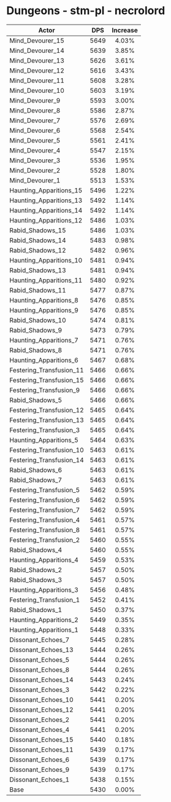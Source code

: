 # Dungeons - stm-pl - necrolord
| Actor | DPS | Increase |
|---|:---:|:---:|
|Mind_Devourer_15|5649|4.03%|
|Mind_Devourer_14|5639|3.85%|
|Mind_Devourer_13|5626|3.61%|
|Mind_Devourer_12|5616|3.43%|
|Mind_Devourer_11|5608|3.28%|
|Mind_Devourer_10|5603|3.19%|
|Mind_Devourer_9|5593|3.00%|
|Mind_Devourer_8|5586|2.87%|
|Mind_Devourer_7|5576|2.69%|
|Mind_Devourer_6|5568|2.54%|
|Mind_Devourer_5|5561|2.41%|
|Mind_Devourer_4|5547|2.15%|
|Mind_Devourer_3|5536|1.95%|
|Mind_Devourer_2|5528|1.80%|
|Mind_Devourer_1|5513|1.53%|
|Haunting_Apparitions_15|5496|1.22%|
|Haunting_Apparitions_13|5492|1.14%|
|Haunting_Apparitions_14|5492|1.14%|
|Haunting_Apparitions_12|5486|1.03%|
|Rabid_Shadows_15|5486|1.03%|
|Rabid_Shadows_14|5483|0.98%|
|Rabid_Shadows_12|5482|0.96%|
|Haunting_Apparitions_10|5481|0.94%|
|Rabid_Shadows_13|5481|0.94%|
|Haunting_Apparitions_11|5480|0.92%|
|Rabid_Shadows_11|5477|0.87%|
|Haunting_Apparitions_8|5476|0.85%|
|Haunting_Apparitions_9|5476|0.85%|
|Rabid_Shadows_10|5474|0.81%|
|Rabid_Shadows_9|5473|0.79%|
|Haunting_Apparitions_7|5471|0.76%|
|Rabid_Shadows_8|5471|0.76%|
|Haunting_Apparitions_6|5467|0.68%|
|Festering_Transfusion_11|5466|0.66%|
|Festering_Transfusion_15|5466|0.66%|
|Festering_Transfusion_9|5466|0.66%|
|Rabid_Shadows_5|5466|0.66%|
|Festering_Transfusion_12|5465|0.64%|
|Festering_Transfusion_13|5465|0.64%|
|Festering_Transfusion_3|5465|0.64%|
|Haunting_Apparitions_5|5464|0.63%|
|Festering_Transfusion_10|5463|0.61%|
|Festering_Transfusion_14|5463|0.61%|
|Rabid_Shadows_6|5463|0.61%|
|Rabid_Shadows_7|5463|0.61%|
|Festering_Transfusion_5|5462|0.59%|
|Festering_Transfusion_6|5462|0.59%|
|Festering_Transfusion_7|5462|0.59%|
|Festering_Transfusion_4|5461|0.57%|
|Festering_Transfusion_8|5461|0.57%|
|Festering_Transfusion_2|5460|0.55%|
|Rabid_Shadows_4|5460|0.55%|
|Haunting_Apparitions_4|5459|0.53%|
|Rabid_Shadows_2|5457|0.50%|
|Rabid_Shadows_3|5457|0.50%|
|Haunting_Apparitions_3|5456|0.48%|
|Festering_Transfusion_1|5452|0.41%|
|Rabid_Shadows_1|5450|0.37%|
|Haunting_Apparitions_2|5449|0.35%|
|Haunting_Apparitions_1|5448|0.33%|
|Dissonant_Echoes_7|5445|0.28%|
|Dissonant_Echoes_13|5444|0.26%|
|Dissonant_Echoes_5|5444|0.26%|
|Dissonant_Echoes_8|5444|0.26%|
|Dissonant_Echoes_14|5443|0.24%|
|Dissonant_Echoes_3|5442|0.22%|
|Dissonant_Echoes_10|5441|0.20%|
|Dissonant_Echoes_12|5441|0.20%|
|Dissonant_Echoes_2|5441|0.20%|
|Dissonant_Echoes_4|5441|0.20%|
|Dissonant_Echoes_15|5440|0.18%|
|Dissonant_Echoes_11|5439|0.17%|
|Dissonant_Echoes_6|5439|0.17%|
|Dissonant_Echoes_9|5439|0.17%|
|Dissonant_Echoes_1|5438|0.15%|
|Base|5430|0.00%|
